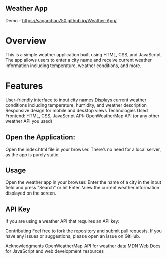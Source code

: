 ## Weather App
 Demo - https://sagarchau750.github.io/Weather-App/
# Overview
  This is a simple weather application built using HTML, CSS, and JavaScript. The app allows users to enter a city name and receive current weather information including temperature, weather conditions, and more.

# Features
  User-friendly interface to input city names
  Displays current weather conditions including temperature, humidity, and weather description
  Responsive design for mobile and desktop views
  Technologies Used
  Frontend: HTML, CSS, JavaScript
  API: OpenWeatherMap API (or any other weather API you used)
  
## Open the Application:

  Open the index.html file in your browser. There’s no need for a local server, as the app is purely static.

## Usage
  Open the weather app in your browser.
  Enter the name of a city in the input field and press "Search" or hit Enter.
  View the current weather information displayed on the screen.
  
## API Key
If you are using a weather API that requires an API key:


Contributing
Feel free to fork the repository and submit pull requests. If you have any issues or suggestions, please open an issue on GitHub.


Acknowledgments
OpenWeatherMap API for weather data
MDN Web Docs for JavaScript and web development resources
